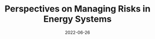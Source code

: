 ---
title: "Perspectives on Managing Risks in Energy Systems"
collection: publications
permalink: /publication/riskmanagement
# excerpt: '**Abstract:** Modern enterprise risk management (ERM) for complex engineered systems is ultimately concerned with making high-quality resource allocation decisions at the organizational level with the goal of minimizing the risk of these systems. Effective ERM is challenging in several ways: 1) it necessitates the continuous monitoring and assessment of a comprehensive set of risks; 2) it requires a cogent measure of value and objectives; and 3) it requires a normative decision framework that is grounded in quantitative measures, rather than heuristics. In this paper, we describe a principled approach for ERM to address these pressing challenges in complex systems across numerous industries but with a focus on energy systems. We begin by outlining and explaining the methods comprising the Risk Management Toolkit: a set of rigorously tested quantitative methods with a proven track record for bolstering the efficacy of modern ERM programs. We then outline a set of organizational characteristics that we believe play instrumental roles in ensuring effective ERM across an organization. Finally, we use an illustrative example system from the energy sector to perform an economic analysis of the organizational value of an effective ERM team. Ultimately, our analysis underscores the significant value and importance of employing thoughtful and rigorous methods of risk management, and our results generalize naturally to other industries with similarly consequential systems.'
date: 2022-06-26
venue: 'https://www.iapsam.org/PSAM16/papers/RI64-PSAM16.pdf'
paperurl: ''
citation: 'Kim, R., Diao, T., Coots, M. (2021). Perspectives on Managing Risks in Energy Systems. the 16th Probabilistic Safety Assessment & Management Conference (2022)'
---